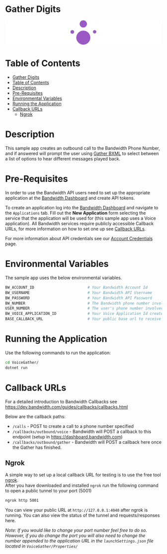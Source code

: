 # Gather Digits

<a href="https://dev.bandwidth.com/docs/voice/quickStart">
  <img src="./icon-voice.svg" title="Voice Quick Start Guide" alt="Voice Quick Start Guide"/></p>
</a>

 # Table of Contents

- [Gather Digits](#gather-digits)
- [Table of Contents](#table-of-contents)
- [Description](#description)
- [Pre-Requisites](#pre-requisites)
- [Environmental Variables](#environmental-variables)
- [Running the Application](#running-the-application)
- [Callback URLs](#callback-urls)
  - [Ngrok](#ngrok)

# Description

This sample app creates an outbound call to the Bandwidth Phone Number, and if answered will prompt the user using [Gather BXML](https://dev.bandwidth.com/docs/voice/bxml/gather) to select between a list of options to hear different messages played back.

# Pre-Requisites

In order to use the Bandwidth API users need to set up the appropriate application at the [Bandwidth Dashboard](https://dashboard.bandwidth.com/) and create API tokens.

To create an application log into the [Bandwidth Dashboard](https://dashboard.bandwidth.com/) and navigate to the `Applications` tab.  Fill out the **New Application** form selecting the service that the application will be used for (this sample app uses a Voice application).  All Bandwidth services require publicly accessible Callback URLs, for more information on how to set one up see [Callback URLs](#callback-urls).

For more information about API credentials see our [Account Credentials](https://dev.bandwidth.com/docs/account/credentials) page.

# Environmental Variables

The sample app uses the below environmental variables.

```sh
BW_ACCOUNT_ID                        # Your Bandwidth Account Id
BW_USERNAME                          # Your Bandwidth API Username
BW_PASSWORD                          # Your Bandwidth API Password
BW_NUMBER                            # The Bandwidth phone number involved with this application
USER_NUMBER                          # The user's phone number involved with this application
BW_VOICE_APPLICATION_ID              # Your Voice Application Id created in the dashboard
BASE_CALLBACK_URL                    # Your public base url to receive Bandwidth Webhooks. No trailing '/'
```
 
# Running the Application

Use the following commands to run the application:

```sh
cd VoiceGather/     
dotnet run
```

# Callback URLs

For a detailed introduction to Bandwidth Callbacks see https://dev.bandwidth.com/guides/callbacks/callbacks.html

Below are the callback paths:
* `/calls`                          - POST to create a call to a phone number specified
* `/callbacks/outbound/voice`       - Bandwidth will POST a callback to this endpoint (setup in https://dashboard.bandwidth.com)
* `/callbacks/outbound/gather`      - Bandwidth will POST a callback here once the Gather has finished.

## Ngrok

A simple way to set up a local callback URL for testing is to use the free tool [ngrok](https://ngrok.com/).  
After you have downloaded and installed `ngrok` run the following command to open a public tunnel to your port (5001)
```cmd
ngrok http 5001
```

You can view your public URL at `http://127.0.0.1:4040` after ngrok is running.  You can also view the status of the tunnel and requests/responses here.

*Note: If you would like to change your port number feel free to do so. However, if you do change the port you will also need to change the number appended to the application URL in the `launchSettings.json` file located in `VoiceGather/Properties/`*
